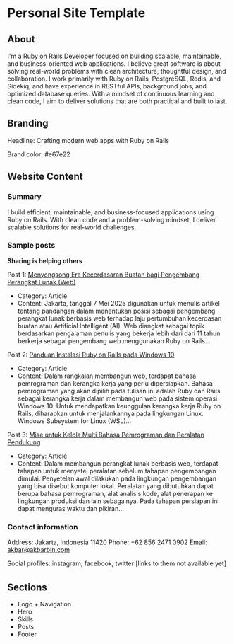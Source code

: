 # Personal Site Template

## About

I'm a Ruby on Rails Developer focused on building scalable, maintainable, and business-oriented web applications. I believe great software is about solving real-world problems with clean architecture, thoughtful design, and collaboration. I work primarily with Ruby on Rails, PostgreSQL, Redis, and Sidekiq, and have experience in RESTful APIs, background jobs, and optimized database queries. With a mindset of continuous learning and clean code, I aim to deliver solutions that are both practical and built to last.

## Branding

Headline: Crafting modern web apps with Ruby on Rails

Brand color: #e67e22

## Website Content

### Summary

I build efficient, maintainable, and business-focused applications using Ruby on Rails. With clean code and a problem-solving mindset, I deliver scalable solutions for real-world challenges.

### Sample posts

**Sharing is helping others**

Post 1: [Menyongsong Era Kecerdasaran Buatan bagi Pengembang Perangkat Lunak (Web)](https://akbarbiin.blogspot.com/2025/06/mise-untuk-kelola-multi-bahasa.html)

- Category: Article
- Content: Jakarta, tanggal 7 Mei 2025 digunakan untuk menulis artikel tentang pandangan dalam menentukan posisi sebagai pengembang perangkat lunak berbasis web terhadap laju pertumbuhan kecerdasan buatan atau Artificial Intelligent (AI). Web diangkat sebagai topik berdasarkan pengalaman penulis yang bekerja lebih dari dari 11 tahun berkerja sebagai pengembang web menggunakan Ruby on Rails...

Post 2: [Panduan Instalasi Ruby on Rails pada Windows 10](https://akbarbiin.blogspot.com/2025/06/panduan-instalasi-ruby-on-rails-pada.html)

- Category: Article
- Content: Dalam rangkaian membangun web, terdapat bahasa pemrograman dan kerangka kerja yang perlu dipersiapkan. Bahasa pemrograman yang akan dipilih pada tulisan ini adalah Ruby dan Rails sebagai kerangka kerja dalam membangun web pada sistem operasi Windows 10. Untuk mendapatkan keunggulan kerangka kerja Ruby on Rails, diharapkan untuk menjalankannya pada lingkungan Linux. Windows Subsystem for Linux (WSL)...

Post 3: [Mise untuk Kelola Multi Bahasa Pemrograman dan Peralatan Pendukung](https://akbarbiin.blogspot.com/2025/06/mise-untuk-kelola-multi-bahasa.html)

- Category: Article
- Content: Dalam membangun perangkat lunak berbasis web, terdapat tahapan untuk menyetel peralatan sebelum tahapan pengembangan dimulai. Penyetelan awal dilakukan pada lingkungan pengembangan yang bisa disebut komputer lokal. Peralatan yang dibutuhkan dapat berupa bahasa pemrograman, alat analisis kode, alat penerapan ke lingkungan produksi dan lain sebagainya. Pada tahapan persiapan ini dapat menguras waktu dan pikiran...

### Contact information

Address: Jakarta, Indonesia 11420
Phone: +62 856 2471 0902
Email: akbar@akbarbin.com

Social profiles: instagram, facebook, twitter [links to them not available yet]

######

## Sections

- Logo + Navigation
- Hero
- Skills
- Posts
- Footer
